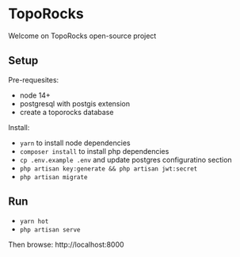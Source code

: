 # TopoRocks

Welcome on TopoRocks open-source project

## Setup

Pre-requesites:
- node 14+
- postgresql with postgis extension
- create a toporocks database

Install:

- `yarn` to install node dependencies
- `composer install` to install php dependencies
- `cp .env.example .env` and update postgres configuratino section
- `php artisan key:generate && php artisan jwt:secret`
- `php artisan migrate`

## Run

- `yarn hot`
- `php artisan serve`

Then browse: http://localhost:8000